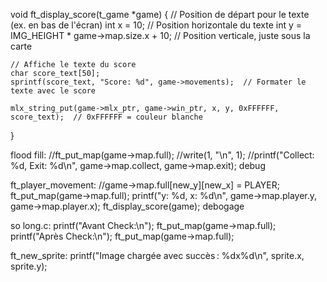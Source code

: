 void ft_display_score(t_game *game)
{
    // Position de départ pour le texte (ex. en bas de l'écran)
    int x = 10;  // Position horizontale du texte
    int y = IMG_HEIGHT * game->map.size.x + 10;  // Position verticale, juste sous la carte

    // Affiche le texte du score
    char score_text[50];
    sprintf(score_text, "Score: %d", game->movements);  // Formater le texte avec le score

    mlx_string_put(game->mlx_ptr, game->win_ptr, x, y, 0xFFFFFF, score_text);  // 0xFFFFFF = couleur blanche
}



flood fill:
    //ft_put_map(game->map.full);
	//write(1, "\n", 1);
	//printf("Collect: %d, Exit: %d\n", game->map.collect, game->map.exit); debug

ft_player_movement:
        //game->map.full[new_y][new_x] = PLAYER;
        ft_put_map(game->map.full);
		printf("y: %d, x: %d\n", game->map.player.y, game->map.player.x);
		ft_display_score(game); debogage

so long.c:
printf("Avant Check:\n");
	ft_put_map(game->map.full);
printf("Après Check:\n");
	ft_put_map(game->map.full);

ft_new_sprite:
printf("Image chargée avec succès : %dx%d\n", sprite.x, sprite.y);
